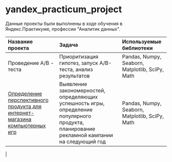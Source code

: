 # yandex_practicum_project

Данные проекты были выполнены в ходе обучения в Яндекс.Практикуме, профессии "Аналитик данных".


| Название проекта                                   | Задача                                                        | Используемые библиотеки          |
| :--------------------------------------------------| :-------------------------------------------------------------|:---------------------------------|
| Проведение А/В - теста                             | Приоритизация гипотез, запуск A/B-теста, анализ результатов   | Pandas, Numpy, Seaborn, Matplotlib, SciPy, Math|
| [Определение перспективного продукта для интернет-магазина компьютерных игр](https://github.com/SashaMaryasova/yandex_practicum_project/blob/main/analysis_for_a_computer_game_store/analysis_for_a_computer_game_store.ipynb)|  Выявление закономерностей, определяющих успешность игры, определение популярного продукта, планирование рекламной кампании на следующий год| Pandas, Numpy, Seaborn, Matplotlib, SciPy, Math|
|

